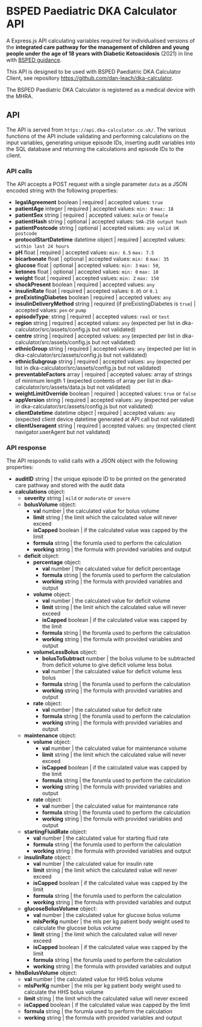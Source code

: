 # BSPED Paediatric DKA Calculator API

A Express.js API calculating variables required for individualised versions of the **integrated care pathway for the management of children and young people under the age of 18 years with Diabetic Ketoacidosis** (2021) in line with [BSPED guidance](https://www.bsped.org.uk/clinical-resources/bsped-dka-guidelines/).

This API is designed to be used with BSPED Paediatric DKA Calculator Client, see repository <https://github.com/dan-leach/dka-calculator>.

The BSPED Paediatric DKA Calculator is registered as a medical device with the MHRA.

## API

The API is served from `https://api.dka-calculator.co.uk/`. The various functions of the API include validating and performing calculations on the input variables, generating unique episode IDs, inserting audit variables into the SQL database and returning the calculations and episode IDs to the client.

### API calls

The API accepts a POST request with a single parameter `data` as a JSON encoded string with the following properties:

- **legalAgreement** boolean | required | accepted values: `true`
- **patientAge** integer | required | accepted values: `min: 0` `max: 18`
- **patientSex** string | required | accepted values: `male` or `female`
- **patientHash** string | optional | accepted values: `SHA-256 output hash`
- **patientPostcode** string | optional | accepted values: `any valid UK postcode`
- **protocolStartDatetime** datetime object | required | accepted values: `within last 24 hours`
- **pH** float | required | accepted values: `min: 6.5` `max: 7.5`
- **bicarbonate** float | optional | accepted values: `min: 0` `max: 35`
- **glucose** float | optional | accepted values: `min: 3` `max: 50`,
- **ketones** float | optional | accepted values: `min: 0` `max: 10`
- **weight** float | required | accepted values: `min: 2` `max: 150`
- **shockPresent** boolean | required | accepted values: `any`
- **insulinRate** float | required | accepted values: `0.05` or `0.1`
- **preExistingDiabetes** boolean | required | accepted values: `any`
- **insulinDeliveryMethod** string | required (if preExistingDiabetes is `true`) | accepted values: `pen` or `pump`
- **episodeType**: string | required | accepted values: `real` or `test`
- **region** string | required | accepted values: `any` (expected per list in dka-calculator/src/assets/config.js but not validated)
- **centre** string | required | accepted values: `any` (expected per list in dka-calculator/src/assets/config.js but not validated)
- **ethnicGroup** string | required | accepted values: `any` (expected per list in dka-calculator/src/assets/config.js but not validated)
- **ethnicSubgroup** string | required | accepted values: `any` (expected per list in dka-calculator/src/assets/config.js but not validated)
- **preventableFactors** array | required | accepted values: array of strings of minimum length 1 (expected contents of array per list in dka-calculator/src/assets/data.js but not validated)
- **weightLimitOverride** boolean | required | accepted values: `true` or `false`
- **appVersion** string | required | accepted values: `any` (expected per value in dka-calculator/src/assets/config.js but not validated)
- **clientDatetime** datetime object | required | accepted values: `any` (expected client device datetime generated at API call but not validated)
- **clientUseragent** string | required | accepted values: `any` (expected client navigator.userAgent but not validated)

### API response

The API responds to valid calls with a JSON object with the following properties:

- **auditID** string | the unique episode ID to be printed on the generated care pathway and stored with the audit data
- **calculations** object:
  - **severity** string | `mild` or `moderate` or `severe`
  - **bolusVolume** object:
    - **val** number | the calculated value for bolus volume
    - **limit** string | the limit which the calculated value will never exceed
    - **isCapped** boolean | if the calculated value was capped by the limit
    - **formula** string | the forumla used to perform the calculation
    - **working** string | the formula with provided variables and output
  - **deficit** object:
    - **percentage** object:
      - **val** number | the calculated value for deficit percentage
      - **formula** string | the forumla used to perform the calculation
      - **working** string | the formula with provided variables and output
    - **volume** object:
      - **val** number | the calculated value for deficit volume
      - **limit** string | the limit which the calculated value will never exceed
      - **isCapped** boolean | if the calculated value was capped by the limit
      - **formula** string | the forumla used to perform the calculation
      - **working** string | the formula with provided variables and output
    - **volumeLessBolus** object:
      - **bolusToSubtract** number | the bolus volume to be subtracted from deficit volume to give deficit volume less bolus
      - **val** number | the calculated value for deficit volume less bolus
      - **formula** string | the forumla used to perform the calculation
      - **working** string | the formula with provided variables and output
    - **rate** object:
      - **val** number | the calculated value for deficit rate
      - **formula** string | the forumla used to perform the calculation
      - **working** string | the formula with provided variables and output
  - **maintenance** object:
    - **volume** object:
      - **val** number | the calculated value for maintenance volume
      - **limit** string | the limit which the calculated value will never exceed
      - **isCapped** boolean | if the calculated value was capped by the limit
      - **formula** string | the forumla used to perform the calculation
      - **working** string | the formula with provided variables and output
    - **rate** object:
      - **val** number | the calculated value for maintenance rate
      - **formula** string | the forumla used to perform the calculation
      - **working** string | the formula with provided variables and output
  - **startingFluidRate** object:
    - **val** number | the calculated value for starting fluid rate
    - **formula** string | the forumla used to perform the calculation
    - **working** string | the formula with provided variables and output
  - **insulinRate** object:
    - **val** number | the calculated value for insulin rate
    - **limit** string | the limit which the calculated value will never exceed
    - **isCapped** boolean | if the calculated value was capped by the limit
    - **formula** string | the forumla used to perform the calculation
    - **working** string | the formula with provided variables and output
  - **glucoseBolusVolume** object:
    - **val** number | the calculated value for glucose bolus volume
    - **mlsPerKg** number | the mls per kg patient body weight used to calculate the glucose bolus volume
    - **limit** string | the limit which the calculated value will never exceed
    - **isCapped** boolean | if the calculated value was capped by the limit
    - **formula** string | the forumla used to perform the calculation
    - **working** string | the formula with provided variables and output
- **hhsBolusVolume** object:
  - **val** number | the calculated value for HHS bolus volume
  - **mlsPerKg** number | the mls per kg patient body weight used to calculate the HHS bolus volume
  - **limit** string | the limit which the calculated value will never exceed
  - **isCapped** boolean | if the calculated value was capped by the limit
  - **formula** string | the forumla used to perform the calculation
  - **working** string | the formula with provided variables and output
